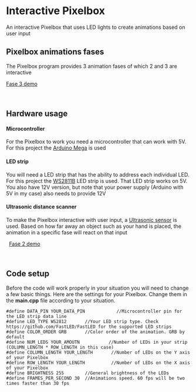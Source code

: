 # Interactive Pixelbox

An interactive Pixelbox that uses LED lights to create animations based on user input

## Pixelbox animations fases

The Pixelbox program provides 3 animation fases of which 2 and 3 are interactive

[Fase 3 demo](https://www.youtube.com/watch?v=C89gsYPGuIQ&feature=youtu.be)

&nbsp;

## Hardware usage

#### Microcontroller
For the Pixelbox to work you need a microcontroller that can work with 5V. For this project the [Arduino Mega](https://store.arduino.cc/arduino-mega-2560-rev3) is used

#### LED strip
You will need a LED strip that has the ability to address each individual LED. For this project the [WS2811B](https://www.amazon.nl/WS2812B-Enkele-adresseerbare-niet-waterdicht-printplaat/dp/B01MZGXY21/ref=asc_df_B01MZGXY21/?tag=nlshogostdde-21&linkCode=df0&hvadid=430557236523&hvpos=&hvnetw=g&hvrand=3007921579706907420&hvpone=&hvptwo=&hvqmt=&hvdev=c&hvdvcmdl=&hvlocint=&hvlocphy=1010485&hvtargid=pla-311046353963&psc=1) LED strip is used. That LED strip works on 5V. You also have 12V version, but note that your power supply (Arduino with 5V in my case) also needs to provide 12V

#### Ultrasonic distance scanner
To make the Pixelbox interactive with user input, a [Ultrasonic sensor](https://howtomechatronics.com/tutorials/arduino/ultrasonic-sensor-hc-sr04/) is used. Based on how far away an object such as your hand is placed, the animation in a specific fase will react on that input

&nbsp;
[Fase 2 demo](https://www.youtube.com/watch?v=GRwhG71XTbM&feature=youtu.be)

&nbsp;

## Code setup
Before the code will work properly in your situation you will need to change a few basic things. Here are the settings for your Pixelbox. Change them in the **main.cpp** file according to your situation.

````
#define DATA_PIN YOUR_DATA_PIN            //Microcontroller pin for the LED strip data line
#define LED_TYPE WS2812       //Your LED strip type. Check https://github.com/FastLED/FastLED for the supported LED strips
#define COLOR_ORDER GRB       //Color order of the animation. GRB by default
#define NUM_LEDS YOUR_AMOUTN           //Number of LEDs in your strip (COLUMN_LENGTH * ROW_LENGTH in this case)
#define COLUMN_LENGTH YOUR_LENGTH       //Number of LEDs on the Y axis of your Pixelbox
#define ROW_LENGTH YOUR_LENGTH          //Number of LEDs on the X axis of your Pixelbox
#define BRIGHTNESS 255        //General brightness of the LEDs
#define FRAMES_PER_SECOND 30  //Animations speed. 60 fps will be two times faster than 30 fps
````
